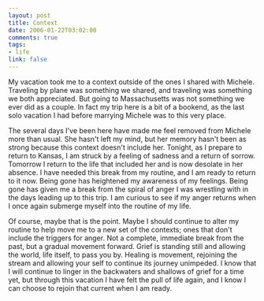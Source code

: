 ```yaml
--- 
layout: post
title: Context
date: 2006-01-22T03:02:00
comments: true
tags:
- life
link: false
---
```

My vacation took me to a context outside of the ones I shared with Michele. Traveling by plane was something we shared, and traveling was something we both appreciated. But going to Massachusetts was not something we ever did as a couple. In fact my trip here is a bit of a bookend, as the last solo vacation I had before marrying Michele was to this very place.

The several days I've been here have made me feel removed from Michele more than usual. She hasn't left my mind, but her memory hasn't been as strong because this context doesn't include her. Tonight, as I prepare to return to Kansas, I am struck by a feeling of sadness and a return of sorrow. Tomorrow I return to the life that included her and is now desolate in her absence. I have needed this break from my routine, and I am ready to return to it now. Being gone has heightened my awareness of my feelings. Being gone has given me a break from the spiral of anger I was wrestling with in the days leading up to this trip. I am curious to see if my anger returns when I once again submerge myself into the routine of my life.

Of course, maybe that is the point. Maybe I should continue to alter my routine to help move me to a new set of the contexts; ones that don't include the triggers for anger. Not a complete, immediate break from the past, but a gradual movement forward. Grief is standing still and allowing the world, life itself, to pass you by. Healing is movement, rejoining the stream and allowing your self to continue its journey unimpeded. I know that I will continue to linger in the backwaters and shallows of grief for a time yet, but through this vacation I have felt the pull of life again, and I know I can choose to rejoin that current when I am ready.
